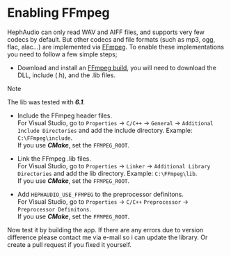 # Enabling FFmpeg

HephAudio can only read WAV and AIFF files, and supports very few codecs by default. 
But other codecs and file formats (such as mp3, ogg, flac, alac...) are implemented via [FFmpeg](https://ffmpeg.org/). 
To enable these implementations you need to follow a few simple steps;

- Download and install an [FFmpeg build](https://github.com/BtbN/FFmpeg-Builds/releases), you will need to download the DLL, include (.h), and the .lib files.

> [!NOTE]
> The lib was tested with ***6.1***.

- Include the FFmpeg header files.<br>
For Visual Studio, go to ``Properties`` -> ``C/C++`` -> ``General`` -> ``Additional Include Directories`` and add the include directory.
Example: ``C:\FFmpeg\include``.<br>
If you use ***CMake***, set the ``FFMPEG_ROOT``.

- Link the FFmpeg .lib files.<br>
For Visual Studio, go to ``Properties`` -> ``Linker`` -> ``Additional Library Directories`` and add the lib directory.
Example: ``C:\FFmpeg\lib``.<br>
If you use ***CMake***, set the ``FFMPEG_ROOT``.

- Add ``HEPHAUDIO_USE_FFMPEG`` to the preprocessor definitons.<br>
For Visual Studio, go to ``Properties`` -> ``C/C++`` ``Preprocessor`` -> ``Preprocessor Definitons``.<br>
If you use ***CMake***, set the ``FFMPEG_ROOT``.

Now test it by building the app. If there are any errors due to version difference please contact me via e-mail so i can update the library. 
Or create a pull request if you fixed it yourself.
